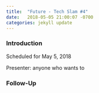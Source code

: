 ```yaml
---
title:  "Future - Tech Slam #4"
date:   2018-05-05 21:00:07 -0700
categories: jekyll update
---
```


### Introduction

Scheduled for May 5, 2018

Presenter: anyone who wants to

### Follow-Up


